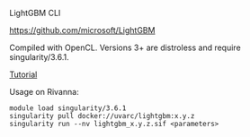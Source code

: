 LightGBM CLI

https://github.com/microsoft/LightGBM

Compiled with OpenCL. Versions 3+ are distroless and require singularity/3.6.1.

[Tutorial](https://lightgbm.readthedocs.io/en/latest/GPU-Tutorial.html#dataset-preparation)

Usage on Rivanna:
```
module load singularity/3.6.1
singularity pull docker://uvarc/lightgbm:x.y.z
singularity run --nv lightgbm_x.y.z.sif <parameters>
```
